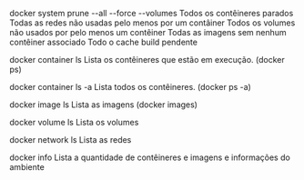 docker system prune --all --force --volumes
    Todos os contêineres parados
    Todas as redes não usadas pelo menos por um contâiner
    Todos os volumes não usados por pelo menos um contêiner
    Todas as imagens sem nenhum contêiner associado
    Todo o cache build pendente

docker container ls
    Lista os contêineres que estão em execução. (docker ps)

docker container ls -a
    Lista todos os contêineres. (docker ps -a)

docker image ls
    Lista as imagens (docker images)

docker volume ls
    Lista os volumes

docker network ls
    Lista as redes

docker info
    Lista a quantidade de contêineres e imagens e informações do ambiente